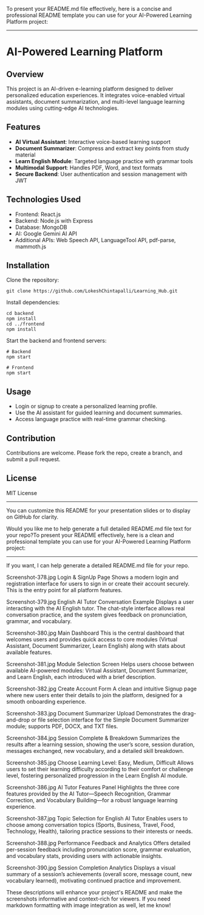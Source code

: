 To present your README.md file effectively, here is a concise and professional README template you can use for your AI-Powered Learning Platform project:

***

# AI-Powered Learning Platform

## Overview
This project is an AI-driven e-learning platform designed to deliver personalized education experiences. It integrates voice-enabled virtual assistants, document summarization, and multi-level language learning modules using cutting-edge AI technologies.

## Features
- **AI Virtual Assistant**: Interactive voice-based learning support
- **Document Summarizer**: Compress and extract key points from study material
- **Learn English Module**: Targeted language practice with grammar tools
- **Multimodal Support**: Handles PDF, Word, and text formats
- **Secure Backend**: User authentication and session management with JWT

## Technologies Used
- Frontend: React.js
- Backend: Node.js with Express
- Database: MongoDB
- AI: Google Gemini AI API
- Additional APIs: Web Speech API, LanguageTool API, pdf-parse, mammoth.js

## Installation
Clone the repository:

```
git clone https://github.com/LokeshChintapalli/Learning_Hub.git
```

Install dependencies:

```
cd backend
npm install
cd ../frontend
npm install
```

Start the backend and frontend servers:

```
# Backend
npm start

# Frontend
npm start
```

## Usage
- Login or signup to create a personalized learning profile.
- Use the AI assistant for guided learning and document summaries.
- Access language practice with real-time grammar checking.

## Contribution
Contributions are welcome. Please fork the repo, create a branch, and submit a pull request.

## License
MIT License

***

You can customize this README for your presentation slides or to display on GitHub for clarity.

Would you like me to help generate a full detailed README.md file text for your repo?To present your README effectively, here is a clean and professional template you can use for your AI-Powered Learning Platform project:

***



If you want, I can help generate a detailed README.md file for your repo.



Screenshot-378.jpg
Login & SignUp Page
Shows a modern login and registration interface for users to sign in or create their account securely. This is the entry point for all platform features.

Screenshot-379.jpg
English AI Tutor Conversation Example
Displays a user interacting with the AI English tutor. The chat-style interface allows real conversation practice, and the system gives feedback on pronunciation, grammar, and vocabulary.

Screenshot-380.jpg
Main Dashboard
This is the central dashboard that welcomes users and provides quick access to core modules (Virtual Assistant, Document Summarizer, Learn English) along with stats about available features.

Screenshot-381.jpg
Module Selection Screen
Helps users choose between available AI-powered modules: Virtual Assistant, Document Summarizer, and Learn English, each introduced with a brief description.

Screenshot-382.jpg
Create Account Form
A clean and intuitive Signup page where new users enter their details to join the platform, designed for a smooth onboarding experience.

Screenshot-383.jpg
Document Summarizer Upload
Demonstrates the drag-and-drop or file selection interface for the Simple Document Summarizer module; supports PDF, DOCX, and TXT files.

Screenshot-384.jpg
Session Complete & Breakdown
Summarizes the results after a learning session, showing the user’s score, session duration, messages exchanged, new vocabulary, and a detailed skill breakdown.

Screenshot-385.jpg
Choose Learning Level: Easy, Medium, Difficult
Allows users to set their learning difficulty according to their comfort or challenge level, fostering personalized progression in the Learn English AI module.

Screenshot-386.jpg
AI Tutor Features Panel
Highlights the three core features provided by the AI Tutor—Speech Recognition, Grammar Correction, and Vocabulary Building—for a robust language learning experience.

Screenshot-387.jpg
Topic Selection for English AI Tutor
Enables users to choose among conversation topics (Sports, Business, Travel, Food, Technology, Health), tailoring practice sessions to their interests or needs.

Screenshot-388.jpg
Performance Feedback and Analytics
Offers detailed per-session feedback including pronunciation score, grammar evaluation, and vocabulary stats, providing users with actionable insights.

Screenshot-390.jpg
Session Completion Analytics
Displays a visual summary of a session’s achievements (overall score, message count, new vocabulary learned), motivating continued practice and improvement.

These descriptions will enhance your project's README and make the screenshots informative and context-rich for viewers. If you need markdown formatting with image integration as well, let me know!

